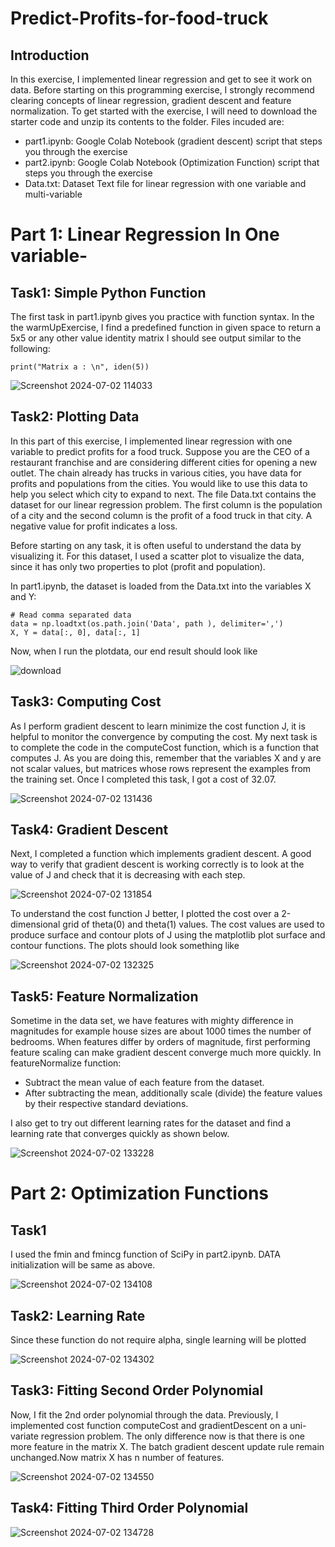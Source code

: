 # Predict-Profits-for-food-truck
## Introduction

In this exercise, I implemented linear regression and get to see it work on data. Before starting on this programming exercise, I strongly recommend clearing concepts of linear regression, gradient descent and feature normalization. To get started with the exercise, I will need to download the starter code and unzip its contents to the folder. Files incuded are:

 - part1.ipynb: Google Colab Notebook (gradient descent) script that steps you through the exercise
 - part2.ipynb: Google Colab Notebook (Optimization Function) script that steps you through the exercise
 - Data.txt: Dataset Text file for linear regression with one variable and multi-variable

# Part 1: Linear Regression In One variable-

## Task1: Simple Python Function

The first task in part1.ipynb gives you practice with function syntax. In the the warmUpExercise, I find a predefined function in given space to return a 5x5 or any other value identity matrix I should see output similar to the following:

```
print("Matrix a : \n", iden(5))
```

![Screenshot 2024-07-02 114033](https://github.com/muhammadtalha72014/Predict-Profits-for-food-truck-Linear-Regression-/assets/173653061/94e026fc-ea5b-4a61-adef-1c5a8149dc21)

## Task2: Plotting Data

In this part of this exercise, I implemented linear regression with one variable to predict profits for a food truck. Suppose you are the CEO of a restaurant franchise and are considering different cities for opening a new outlet. The chain already has trucks in various cities, you have data for profits and populations from the cities. You would like to use this data to help you select which city to expand to next. The file Data.txt contains the dataset for our linear regression problem. The first column is the population of a city and the second column is the profit of a food truck in that city. A negative value for profit indicates a loss.

Before starting on any task, it is often useful to understand the data by visualizing it. For this dataset, I used a scatter plot to visualize the data, since it has only two properties to plot (profit and population). 

 In part1.ipynb, the dataset is loaded from the Data.txt into the variables X and Y:

```
# Read comma separated data
data = np.loadtxt(os.path.join('Data', path ), delimiter=',')
X, Y = data[:, 0], data[:, 1]
```

Now, when I run the plotdata, our end result should look like 

![download](https://github.com/muhammadtalha72014/Predict-Profits-for-food-truck-Linear-Regression-/assets/173653061/29f15708-6c10-4f9e-bf42-b67d80ee0cb6)

## Task3: Computing Cost

 As I perform gradient descent to learn minimize the cost function J, it is helpful to monitor the convergence by computing the cost. My next task is to complete the code in the computeCost function, which is a function that computes J. As you are doing this, remember that the variables X and y are not scalar values, but matrices whose rows represent the examples from the training set. Once I completed this task, I got a cost of 32.07.

 ![Screenshot 2024-07-02 131436](https://github.com/muhammadtalha72014/Predict-Profits-for-food-truck-Linear-Regression-/assets/173653061/534b9d7a-bac1-409a-b0f9-ecbd43e06c76)

## Task4: Gradient Descent

Next, I completed a function which implements gradient descent. A good way to verify that gradient descent is working correctly is to look at the value of J and check that it is decreasing with each step. 

 ![Screenshot 2024-07-02 131854](https://github.com/muhammadtalha72014/Predict-Profits-for-food-truck-Linear-Regression-/assets/173653061/6af22c71-908a-4c3e-bf92-8c8eb7b56910)

To understand the cost function J better, I plotted the cost over a 2-dimensional grid of theta(0) and theta(1) values. The cost values are used to produce surface and contour plots of J using the matplotlib plot surface and contour functions. The plots should look something like

![Screenshot 2024-07-02 132325](https://github.com/muhammadtalha72014/Predict-Profits-for-food-truck-Linear-Regression-/assets/173653061/b95c5c20-4281-43c9-bc8b-e402ad00e843)

## Task5: Feature Normalization
Sometime in the data set, we have features with mighty difference in magnitudes for example house sizes are about 1000 times the number of bedrooms. When features differ by orders of magnitude, first performing feature scaling can make gradient descent converge much more quickly. In featureNormalize function:

- Subtract the mean value of each feature from the dataset.
- After subtracting the mean, additionally scale (divide) the feature values by their respective standard deviations.

I also get to try out different learning rates for the dataset and find a learning rate that converges quickly as shown below.

![Screenshot 2024-07-02 133228](https://github.com/muhammadtalha72014/Predict-Profits-for-food-truck-Linear-Regression-/assets/173653061/5c559166-a4d6-4444-8c20-92020faca8ac)


# Part 2: Optimization Functions
## Task1
I used the fmin and fmincg function of SciPy in part2.ipynb. DATA initialization will be same as above. 

![Screenshot 2024-07-02 134108](https://github.com/muhammadtalha72014/Predict-Profits-for-food-truck-Linear-Regression-/assets/173653061/ea9e0332-5a1e-4b35-b4f4-63e63316d52b)

## Task2: Learning Rate

Since these function do not require alpha, single learning will be plotted 

![Screenshot 2024-07-02 134302](https://github.com/muhammadtalha72014/Predict-Profits-for-food-truck-Linear-Regression-/assets/173653061/3e4a35e8-bac0-44f0-99cf-98230d3d5ccc)

## Task3: Fitting Second Order Polynomial

Now, I fit the 2nd order polynomial through the data. Previously, I implemented cost function computeCost and gradientDescent on a uni-variate regression problem. The only difference now is that there is one more feature in the matrix X. The batch gradient descent update rule remain unchanged.Now matrix X has n number of features.

![Screenshot 2024-07-02 134550](https://github.com/muhammadtalha72014/Predict-Profits-for-food-truck-Linear-Regression-/assets/173653061/0accea2a-c9b7-4660-9c08-4584c0ad4e6c)

## Task4: Fitting Third Order Polynomial

![Screenshot 2024-07-02 134728](https://github.com/muhammadtalha72014/Predict-Profits-for-food-truck-Linear-Regression-/assets/173653061/9279fdee-1cc2-4e27-88c6-5befe7a3a57d)
